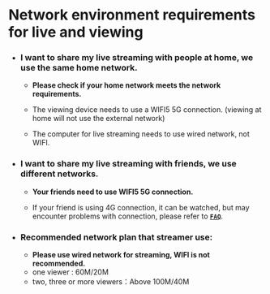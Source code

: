 # Network environment requirements for live and viewing

- ### I want to share my live streaming with people at home, we use the same home network.

    - **Please check if your home network meets the network requirements.**

    - The viewing device needs to use a WIFI5 5G connection. (viewing at home will not use the external network)
    - The computer for live streaming needs to use wired network, not WIFI.

- ### I want to share my live streaming with friends, we use different networks.

    - **Your friends need to use WIFI5 5G connection.**

    - If your friend is using 4G connection, it can be watched, but may encounter problems with connection, please refer to **[`FAQ`](https://staging-web.meta-audience.com/accounts/scenes/)**.



- ### **Recommended network plan that streamer use:**  
    - **Please use wired network for streaming, WIFI is not recommended.** 
    - one viewer : 60M/20M
    - two, three or more viewers：Above 100M/40M